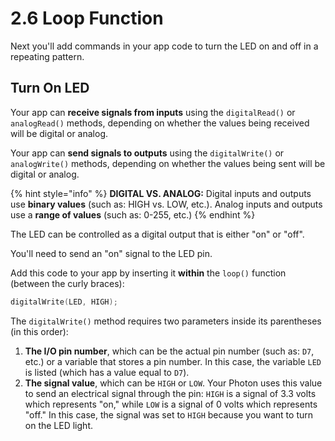 # 2.6 Loop Function

Next you'll add commands in your app code to turn the LED on and off in a repeating pattern.

## Turn On LED

Your app can **receive signals from inputs** using the `digitalRead()` or `analogRead()` methods, depending on whether the values being received will be digital or analog.

Your app can **send signals to outputs** using the `digitalWrite()` or `analogWrite()` methods, depending on whether the values being sent will be digital or analog.

{% hint style="info" %}
**DIGITAL VS. ANALOG:**  Digital inputs and outputs use **binary values** \(such as: HIGH vs. LOW, etc.\). Analog inputs and outputs use a **range of values** \(such as:  0-255, etc.\)
{% endhint %}

The LED can be controlled as a digital output that is either "on" or "off".

You'll need to send an "on" signal to the LED pin.

Add this code to your app by inserting it **within** the `loop()` function \(between the curly braces\):

```cpp
digitalWrite(LED, HIGH);
```

The `digitalWrite()` method requires two parameters inside its parentheses \(in this order\):

1. **The I/O pin number**, which can be the actual pin number \(such as: `D7`, etc.\) or a variable that stores a pin number. In this case, the variable `LED` is listed \(which has a value equal to `D7`\).
2. **The signal value**, which can be `HIGH` or `LOW`. Your Photon uses this value to send an electrical signal through the pin: `HIGH` is a signal of 3.3 volts which represents "on," while `LOW` is a signal of 0 volts which represents "off."  In this case, the signal was set to `HIGH` because you want to turn on the LED light.

